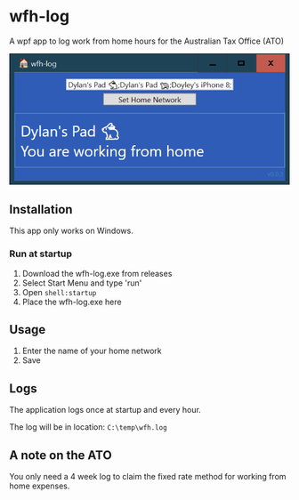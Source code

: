 # wfh-log
A wpf app to log work from home hours for the Australian Tax Office (ATO)

![The work from home log app](docs/example.png)

## Installation
This app only works on Windows.

### Run at startup
1. Download the wfh-log.exe from releases
2. Select Start Menu and type 'run'
3. Open `shell:startup`
4. Place the wfh-log.exe here

## Usage
1. Enter the name of your home network
2. Save

## Logs
The application logs once at startup and every hour.

The log will be in location:
`C:\temp\wfh.log`

## A note on the ATO
You only need a 4 week log to claim the fixed rate method for working from home expenses.

